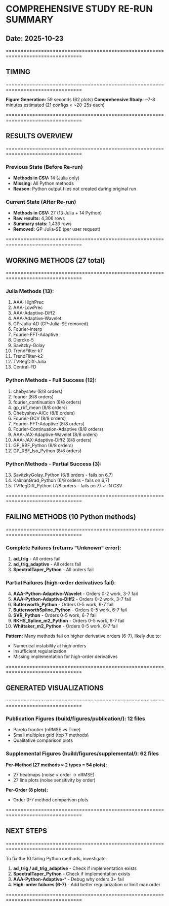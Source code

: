 # COMPREHENSIVE STUDY RE-RUN SUMMARY
## Date: 2025-10-23

================================================================================
## TIMING
================================================================================

**Figure Generation:** 59 seconds (62 plots)
**Comprehensive Study:** ~7-8 minutes estimated (21 configs × ~20-25s each)

================================================================================
## RESULTS OVERVIEW
================================================================================

### Previous State (Before Re-run)
- **Methods in CSV:** 14 (Julia only)
- **Missing:** All Python methods
- **Reason:** Python output files not created during original run

### Current State (After Re-run)
- **Methods in CSV:** 27 (13 Julia + 14 Python)
- **Raw results:** 4,306 rows
- **Summary stats:** 1,436 rows
- **Removed:** GP-Julia-SE (per user request)

================================================================================
## WORKING METHODS (27 total)
================================================================================

### Julia Methods (13):
1. AAA-HighPrec
2. AAA-LowPrec  
3. AAA-Adaptive-Diff2
4. AAA-Adaptive-Wavelet
5. GP-Julia-AD (GP-Julia-SE removed)
6. Fourier-Interp
7. Fourier-FFT-Adaptive
8. Dierckx-5
9. Savitzky-Golay
10. TrendFilter-k7
11. TrendFilter-k2
12. TVRegDiff-Julia
13. Central-FD

### Python Methods - Full Success (12):
1. chebyshev (8/8 orders)
2. fourier (8/8 orders)
3. fourier_continuation (8/8 orders)
4. gp_rbf_mean (8/8 orders)
5. Chebyshev-AICc (8/8 orders)
6. Fourier-GCV (8/8 orders)
7. Fourier-FFT-Adaptive (8/8 orders)
8. Fourier-Continuation-Adaptive (8/8 orders)
9. AAA-JAX-Adaptive-Wavelet (8/8 orders)
10. AAA-JAX-Adaptive-Diff2 (8/8 orders)
11. GP_RBF_Python (8/8 orders)
12. GP_RBF_Iso_Python (8/8 orders)

### Python Methods - Partial Success (3):
13. SavitzkyGolay_Python (6/8 orders - fails on 6,7)
14. KalmanGrad_Python (6/8 orders - fails on 6,7)
15. TVRegDiff_Python (7/8 orders - fails on 7) ✓ IN CSV

================================================================================
## FAILING METHODS (10 Python methods)
================================================================================

### Complete Failures (returns "Unknown" error):
1. **ad_trig** - All orders fail
2. **ad_trig_adaptive** - All orders fail  
3. **SpectralTaper_Python** - All orders fail

### Partial Failures (high-order derivatives fail):
4. **AAA-Python-Adaptive-Wavelet** - Orders 0-2 work, 3-7 fail
5. **AAA-Python-Adaptive-Diff2** - Orders 0-2 work, 3-7 fail
6. **Butterworth_Python** - Orders 0-5 work, 6-7 fail
7. **ButterworthSpline_Python** - Orders 0-5 work, 6-7 fail
8. **SVR_Python** - Orders 0-5 work, 6-7 fail
9. **RKHS_Spline_m2_Python** - Orders 0-5 work, 6-7 fail
10. **Whittaker_m2_Python** - Orders 0-5 work, 6-7 fail

**Pattern:** Many methods fail on higher derivative orders (6-7), likely due to:
- Numerical instability at high orders
- Insufficient regularization
- Missing implementation for high-order derivatives

================================================================================
## GENERATED VISUALIZATIONS
================================================================================

### Publication Figures (build/figures/publication/): 12 files
- Pareto frontier (nRMSE vs Time)
- Small multiples grid (top 7 methods)
- Qualitative comparison plots

### Supplemental Figures (build/figures/supplemental/): 62 files

**Per-Method (27 methods × 2 types = 54 plots):**
- 27 heatmaps (noise × order → nRMSE)
- 27 line plots (noise sensitivity by order)

**Per-Order (8 plots):**
- Order 0-7 method comparison plots

================================================================================
## NEXT STEPS
================================================================================

To fix the 10 failing Python methods, investigate:

1. **ad_trig / ad_trig_adaptive** - Check if implementation exists
2. **SpectralTaper_Python** - Check if implementation exists
3. **AAA-Python-Adaptive-***  - Debug why orders 3+ fail
4. **High-order failures (6-7)** - Add better regularization or limit max order

================================================================================
